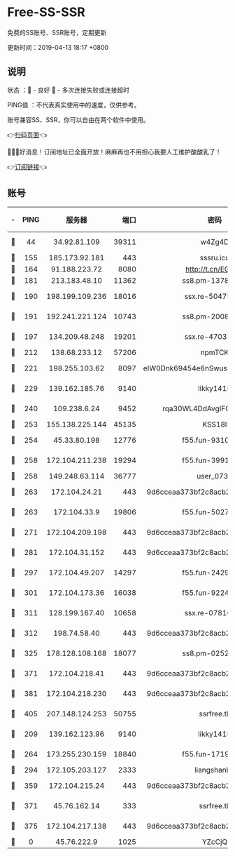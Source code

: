 # Free-SS-SSR

免费的SS账号、SSR账号，定期更新

更新时间：2019-04-13 18:17 +0800

## 说明

状态     ：🙂 - 良好 🙁 - 多次连接失败或连接超时

PING值   ：不代表真实使用中的速度，仅供参考。

账号兼容SS、SSR，你可以自由在两个软件中使用。

👉[扫码页面](https://liesauer.github.io/Free-SS-SSR/)👈

🎉🎉🎉好消息！订阅地址已全面开放！麻麻再也不用担心我要人工维护酸酸乳了！

👉[订阅链接](https://www.liesauer.net/yogurt/subscribe?ACCESS_TOKEN=DAYxR3mMaZAsaqUb)👈

## 账号

|-|PING|服务器|端口|密码|加密方式|区域|
|:----:|:----:|:-----:|-----:|:----:|:----:|:----:|
|🙂|44|34.92.81.109|39311|w4Zg4D|chacha20-ietf|US|
|🙂|155|185.173.92.181|443|sssru.icu|rc4-md5|RU|
|🙂|164|91.188.223.72|8080|http://t.cn/EGJIyrl|rc4-md5|RU|
|🙂|181|213.183.48.10|11362|ss8.pm-13781696|rc4-md5|RU|
|🙂|190|198.199.109.236|18016|ssx.re-50475816|aes-256-cfb|US|
|🙂|191|192.241.221.124|10743|ss8.pm-20087644|aes-256-cfb|US|
|🙂|197|134.209.48.248|19201|ssx.re-47037445|aes-256-cfb|US|
|🙂|212|138.68.233.12|57206|npmTCK|rc4-md5|US|
|🙂|221|198.255.103.62|8097|eIW0Dnk69454e6nSwuspv9DmS201tQ0D|aes-256-cfb|US|
|🙂|229|139.162.185.76|9140|likky1415|aes-256-cfb|DE|
|🙂|240|109.238.6.24|9452|rqa30WL4DdAvgIFG6Fs3znzTa|aes-256-cfb|FR|
|🙂|253|155.138.225.144|45135|KSS18l|rc4-md5|US|
|🙂|254|45.33.80.198|12776|f55.fun-93107872|aes-256-cfb|US|
|🙂|258|172.104.211.238|19294|f55.fun-39915155|aes-256-cfb|US|
|🙂|258|149.248.63.114|36777|user_0731|chacha20|CA|
|🙂|263|172.104.24.21|443|9d6cceaa373bf2c8acb22e60b6a58be6|aes-256-cfb|US|
|🙂|263|172.104.33.9|19806|f55.fun-50279923|aes-256-cfb|SG|
|🙂|271|172.104.209.198|443|9d6cceaa373bf2c8acb22e60b6a58be6|aes-256-cfb|US|
|🙂|281|172.104.31.152|443|9d6cceaa373bf2c8acb22e60b6a58be6|aes-256-cfb|US|
|🙂|297|172.104.49.207|14297|f55.fun-24293624|aes-256-cfb|SG|
|🙂|301|172.104.173.36|16038|f55.fun-92247819|aes-256-cfb|SG|
|🙂|311|128.199.167.40|10658|ssx.re-07816101|aes-256-cfb|SG|
|🙂|312|198.74.58.40|443|9d6cceaa373bf2c8acb22e60b6a58be6|aes-256-cfb|US|
|🙂|325|178.128.108.168|18077|ss8.pm-02520646|aes-256-cfb|SG|
|🙂|371|172.104.218.41|443|9d6cceaa373bf2c8acb22e60b6a58be6|aes-256-cfb|US|
|🙂|381|172.104.218.230|443|9d6cceaa373bf2c8acb22e60b6a58be6|aes-256-cfb|US|
|🙂|405|207.148.124.253|50755|ssrfree.tk|aes-256-cfb|SG|
|🙂|209|139.162.123.96|9140|likky1415|aes-256-cfb|JP|
|🙂|264|173.255.230.159|18840|f55.fun-17191367|aes-256-cfb|US|
|🙂|294|172.105.203.127|2333|liangshanbo|chacha20|JP|
|🙂|359|172.104.215.24|443|9d6cceaa373bf2c8acb22e60b6a58be6|aes-256-cfb|US|
|🙂|371|45.76.162.14|333|ssrfree.tk|aes-256-cfb|SG|
|🙂|375|172.104.217.138|443|9d6cceaa373bf2c8acb22e60b6a58be6|aes-256-cfb|US|
|🙁|0|45.76.222.9|1025|YZcCjQ|rc4-md5|JP|
